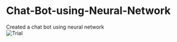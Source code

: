 # Chat-Bot-using-Neural-Network
Created a chat bot using neural network</br>
![Trial](https://user-images.githubusercontent.com/68428319/214085113-9ea49b93-4a0d-48cd-a6db-bd2efd51a292.png)
